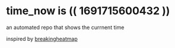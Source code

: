 # time_now is (( 1691715600432 ))

an automated repo that shows the currnent time

inspired by [breakingheatmap](https://github.com/breakingheatmap/breakingheatmap)
